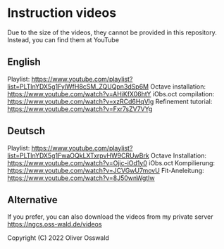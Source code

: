 # Instruction videos
Due to the size of the videos, they cannot be provided in this repository. Instead, you can find them at YouTube

## English
Playlist:				https://www.youtube.com/playlist?list=PLTlnYDX5g1FylWfH8cSM_ZQUQpn3dSp6M
Octave installation:	https://www.youtube.com/watch?v=AHiKfX06htY
iObs.oct compilation:	https://www.youtube.com/watch?v=xzRCd6HqVlg
Refinement tutorial:	https://www.youtube.com/watch?v=Fxr7sZV7VYg

## Deutsch
Playlist:	https://www.youtube.com/playlist?list=PLTlnYDX5g1FwaOQkLXTxrpvHW9CRUwBrk
Octave Installation:	https://www.youtube.com/watch?v=Ojic-iOd1y0
iObs.oct Kompilierung:	https://www.youtube.com/watch?v=JCVGwU7movU
Fit-Aneleitung:			https://www.youtube.com/watch?v=8J50wnWgtIw

## Alternative
If you prefer, you can also download the videos from my private server
https://ngcs.oss-wald.de/videos

Copyright (C) 2022 Oliver Osswald